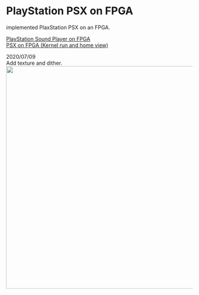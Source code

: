 # PlayStation PSX on FPGA
implemented PlaxStation PSX on an FPGA.  

<a href="https://pgate1.at-ninja.jp/PSX_on_FPGA/">PlayStation Sound Player on FPGA</a>  
<a href="https://www.youtube.com/watch?v=KJlxOIi_hQA">PSX on FPGA (Kernel run and home view)</a>
  
2020/07/09  
Add texture and dither.  
<img width=600 src="https://pgate1.at-ninja.jp/PSX_on_FPGA/20200717_VGA_ok.jpg">
